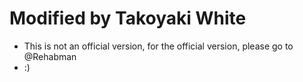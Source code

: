 # Modified by Takoyaki White

- This is not an official version, for the official version, please go to @Rehabman
- :)

